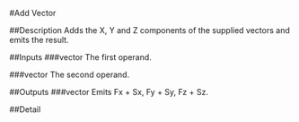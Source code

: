 #Add Vector

##Description
Adds the X, Y and Z components of the supplied vectors and emits the result.

##Inputs
###vector
The first operand.

###vector
The second operand.

##Outputs
###vector
Emits Fx + Sx, Fy + Sy, Fz + Sz.

##Detail

